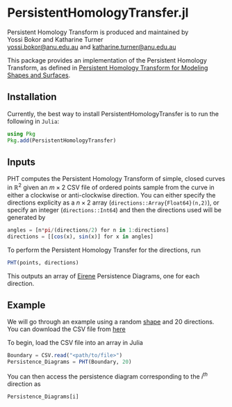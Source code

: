 # PersistentHomologyTransfer.jl

Persistent Homology Transform is produced and maintained by \
Yossi Bokor and Katharine Turner \
<yossi.bokor@anu.edu.au> and <katharine.turner@anu.edu.au> 

This package provides an implementation of the Persistent Homology Transform, as defined in [Persistent Homology Transform for Modeling Shapes and Surfaces](https://arxiv.org/abs/1310.1030). 


## Installation
Currently, the best way to install PersistentHomologyTransfer is to run the following in `Julia`:
```julia
using Pkg
Pkg.add(PersistentHomologyTransfer)
```

## Inputs
PHT computes the Persistent Homology Transform of simple, closed curves in $\mathbb{R}^2$ given an $m \times 2$ CSV file of ordered points sample from the curve in either a clockwise or anti-clockwise direction. You can either specify the directions explicity as a $n \times 2$ array (`directions::Array{Float64}(n,2)`), or specify an integer (`directions::Int64`) and then the directions used will be generated by
```julia
angles = [n*pi/(directions/2) for n in 1:directions]
directions = [[cos(x), sin(x)] for x in angles]
```
To perform the Persistent Homology Transfer for the directions, run
```julia
PHT(points, directions)
```

This outputs an array of [Eirene](https://github.com/Eetion/Eirene.jl) Persistence Diagrams, one for each direction. 


## Example

We will go through an example using a random [shape](https://github.com/yossibokor/PersistentHomologyTransfer.jl/Example/Example1.png) and 20 directions. You can download the CSV file from [here](https://github.com/yossibokor/PersistentHomologyTransfer.jl/Example/Example1.csv)

To begin, load the CSV file into an array in Julia 

```julia
Boundary = CSV.read("<path/to/file>")
Persistence_Diagrams = PHT(Boundary, 20)
```

You can then access the persistence diagram corresponding to the $i^{th}$ direction as

```julia
Persistence_Diagrams[i]
```
